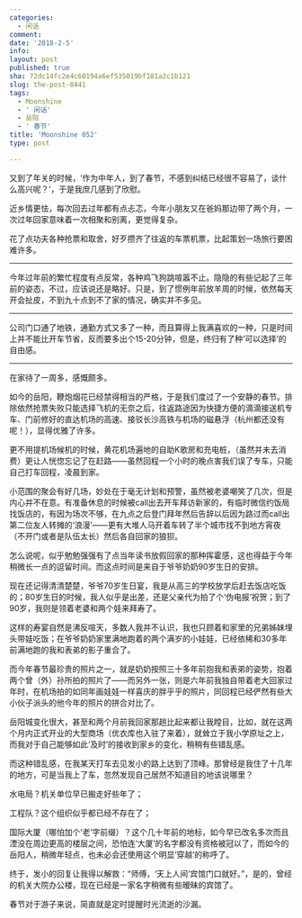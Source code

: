 ```yaml
---
categories:
  - 闲话
comment: 
date: '2018-2-5'
info: 
layout: post
published: true
sha: 72dc14fc2e4c60194a6ef535019bf181a2c1b121
slug: the-post-8441
tags:
  - Moonshine
  - ' 闲话'
  - 岳阳
  - ' 春节'
title: 'Moonshine 052'
type: post

---
```




又到了年关的时候，‘作为中年人，到了春节，不感到纠结已经很不容易了，谈什么高兴呢？’，于是我庶几感到了欣慰。

近乡情更怯，每次回去过年都有点忐忑，今年小朋友又在爸妈那边带了两个月，一次过年回家意味着一次相聚和别离，更觉得复杂。

花了点功夫各种抢票和取舍，好歹攒齐了往返的车票机票，比起策划一场旅行要困难许多。

---

今年过年前的繁忙程度有点反常，各种鸡飞狗跳喧嚣不止。隐隐的有些记起了三年前的姿态，不过，应该说还是略好。只是，到了惯例年前放羊周的时候，依然每天开会扯皮，不到九十点到不了家的情况，确实并不多见。

---

公司门口通了地铁，通勤方式又多了一种，而且算得上我满喜欢的一种，只是时间上并不能比开车节省，反而要多出个15-20分钟，但是，终归有了种‘可以选择’的自由感。

---

在家待了一周多，感慨颇多。

如今的岳阳，鞭炮烟花已经禁得相当的严格，于是我们度过了一个安静的春节。排除依然抢票失败只能选择飞机的无奈之后，往返路途因为快捷方便的滴滴接送机专车、门前修好的直达机场的高速、接驳长沙高铁与机场的磁悬浮（杭州都还没有呢！），显得优雅了许多。

更不用提机场候机的时候，黄花机场遍地的自助K歌房和充电桩，（虽然并未去消费）更让人恍惚忘记了在赶路——虽然回程一个小时的晚点害我们误了专车，只能自己打车回程，凌晨到家。

小范围的聚会有好几场，妙处在于毫无计划和预警，虽然被老婆嘲笑了几次，但是内心并不在意。有准备休息的时候被call出去开车拜访新家的，有临时微信约饭局找饭店的，有因为场次不够，在九点之后登门拜年然后告辞以后因为路过而call出第二位友人转摊的‘浪漫’——更有大堆人马开着车转了半个城市找不到地方宵夜（不开门或者是队伍太长）然后各自回家的狼狈。

怎么说呢，似乎勉勉强强有了点当年读书放假回家的那种挥霍感，这也得益于今年稍微长一点的逗留时间。而这点时间是来自于爷爷奶奶90岁生日的安排。

现在还记得清清楚楚，爷爷70岁生日宴，我是从高三的学校放学后赶去饭店吃饭的；80岁生日的时候，我人似乎是出差，还是父亲代为拍了个‘伪电报’祝贺；到了90岁，我则是领着老婆和两个娃来拜寿了。

这样的寿宴自然是沸反喧天，多数人我并不认识，我也只顾着和家里的兄弟姊妹埋头带娃吃饭；在爷爷奶奶家里满地跑着的两个满岁的小娃娃，已经依稀和30多年前满地跑的我和表弟的影子重合了。

而今年春节最珍贵的照片之一，就是奶奶按照三十多年前抱我和表弟的姿势，抱着两个曾（外）孙所拍的照片了——而另外一张，则是六年前我独自带着老大回家过年时，在机场拍的如同年画娃娃一样喜庆的胖乎乎的照片，同回程已经俨然有些大小伙子派头的他今年的照片的拼合对比了。

岳阳城变化很大，甚至和两个月前我回家那趟比起来都让我瞠目，比如，就在这两个月内正式开业的大型商场（优衣库也入驻了来着），就耸立于我小学原址之上，而我对于自己能够如此‘及时’的接收到家乡的变化，稍稍有些错乱感。

而这种错乱感，在我某天打车去见发小的路上达到了顶峰。那曾经是我住了十几年的地方，可是当我上了车，忽然发现自己居然不知道目的地该说哪里？

水电局？机关单位早已搬走好些年了；

工程队？这个组织似乎都已经不存在了；

国际大厦（哪怕加个‘老’字前缀）？这个几十年前的地标，如今早已改名多次而且湮没在周边更高的楼层之间，恐怕连‘大厦’的名字都没有资格被冠以了，而如今的岳阳人，稍微年轻点，也未必会还使用这个明显‘穿越’的称呼了。

终于，发小的回复让我得以解救：“师傅，‘天上人间’宾馆门口就好。”，是的，曾经的机关大院办公楼，现在已经是一家名字稍微有些暧昧的宾馆了。

春节对于游子来说，简直就是定时提醒时光流逝的沙漏。






